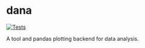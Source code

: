 # dana

[![Tests](https://github.com/mb-89/dana/actions/workflows/tests.yml/badge.svg)](https://github.com/mb-89/dana/actions/workflows/tests.yml)


A tool and pandas plotting backend for data analysis.